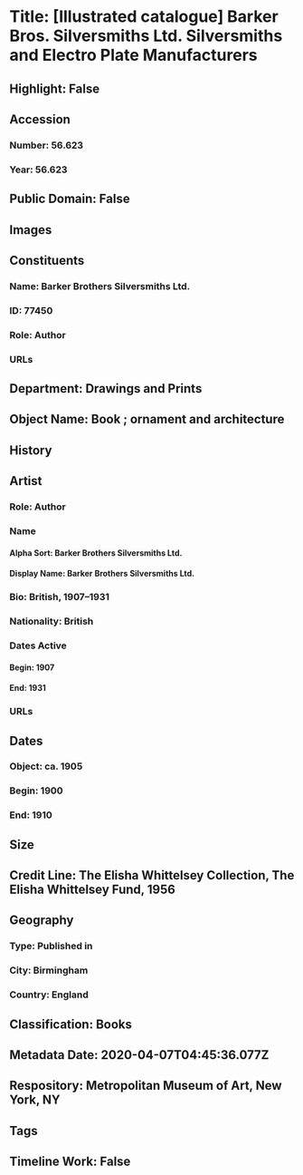 # Title: [Illustrated catalogue] Barker Bros. Silversmiths Ltd. Silversmiths and Electro Plate Manufacturers
## Highlight: False
## Accession
### Number: 56.623
### Year: 56.623
## Public Domain: False
## Images
## Constituents
### Name: Barker Brothers Silversmiths Ltd.
### ID: 77450
### Role: Author
### URLs
## Department: Drawings and Prints
## Object Name: Book ; ornament and architecture
## History
## Artist
### Role: Author
### Name
#### Alpha Sort: Barker Brothers Silversmiths Ltd.
#### Display Name: Barker Brothers Silversmiths Ltd.
### Bio: British, 1907–1931
### Nationality: British
### Dates Active
#### Begin: 1907
#### End: 1931
### URLs
## Dates
### Object: ca. 1905
### Begin: 1900
### End: 1910
## Size
## Credit Line: The Elisha Whittelsey Collection, The Elisha Whittelsey Fund, 1956
## Geography
### Type: Published in
### City: Birmingham
### Country: England
## Classification: Books
## Metadata Date: 2020-04-07T04:45:36.077Z
## Respository: Metropolitan Museum of Art, New York, NY
## Tags
## Timeline Work: False
